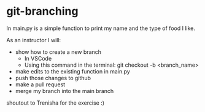 # git-branching

In main.py is a simple function to print my name and the type of food I like. 

As an instructor I will: 
 - show how to create a new branch
   - In VSCode
   - Using this command in the terminal: git checkout -b <branch_name>
 - make edits to the existing function in main.py
 - push those changes to github
 - make a pull request
 - merge my branch into the main branch

shoutout to Trenisha for the exercise :) 